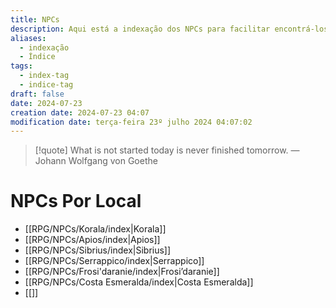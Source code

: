 ```yaml
---
title: NPCs
description: Aqui está a indexação dos NPCs para facilitar encontrá-los
aliases:
  - indexação
  - Índice
tags:
  - index-tag
  - indice-tag
draft: false
date: 2024-07-23
creation date: 2024-07-23 04:07
modification date: terça-feira 23º julho 2024 04:07:02
---
```


> [!quote] What is not started today is never finished tomorrow.
> — Johann Wolfgang von Goethe



# NPCs Por Local
- [[RPG/NPCs/Korala/index|Korala]]
- [[RPG/NPCs/Apios/index|Apios]]
- [[RPG/NPCs/Sibrius/index|Sibrius]]
- [[RPG/NPCs/Serrappico/index|Serrappico]]
- [[RPG/NPCs/Frosi'daranie/index|Frosi’daranie]]
- [[RPG/NPCs/Costa Esmeralda/index|Costa Esmeralda]]
- [[]]


